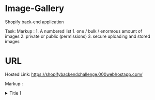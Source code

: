 # Image-Gallery
Shopify back-end application 

Task:
Markup : 1. A numbered list
              1. one / bulk / enormous amount of images
              2. private or public (permissions)
              3. secure uploading and stored images
# URL
Hosted Link: https://shopifybackendchallenge.000webhostapp.com/



Markup : <details>
           <summary>Title 1</summary>
           <p>Content 1 Content 1 Content 1 Content 1 Content 1</p>
         </details>
